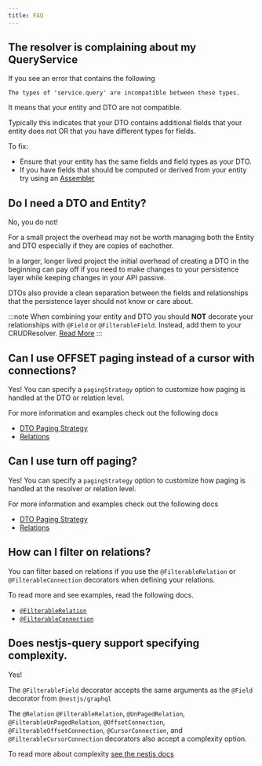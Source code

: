```yaml
---
title: FAQ
---
```


## The resolver is complaining about my QueryService

If you see an error that contains the following 

```
The types of 'service.query' are incompatible between these types.
```

It means that your entity and DTO are not compatible. 

Typically this indicates that your DTO contains additional fields that your entity does not OR that you have different types for fields. 

To fix:
* Ensure that your entity has the same fields and field types as your DTO.
* If you have fields that should be computed or derived from your entity try using an [Assembler](./concepts/advanced/assemblers.mdx) 

## Do I need a DTO and Entity?

No, you do not! 

For a small project the overhead may not be worth managing both the Entity and DTO especially if they are copies of eachother.

In a larger, longer lived project the initial overhead of creating a DTO in the beginning can pay off if you need to make changes to your persistence layer while keeping changes in your API passive. 

DTOs also provide a clean separation between the fields and relationships that the persistence layer should not know or care about.

:::note
When combining your entity and DTO you should **NOT** decorate your relationships with `@Field` or `@FilterableField`. Instead, add them to your CRUDResolver. [Read More](./persistence/services.mdx#relations) 
:::

## Can I use OFFSET paging instead of a cursor with connections?

Yes! You can specify a `pagingStrategy` option to customize how paging is handled at the DTO or relation level. 

For more information and examples check out the following docs
* [DTO Paging Strategy](./graphql/dtos.mdx#paging-strategy)
* [Relations](./graphql/relations.mdx)

## Can I use turn off paging?

Yes! You can specify a `pagingStrategy` option to customize how paging is handled at the resolver or relation level. 

For more information and examples check out the following docs
* [DTO Paging Strategy](./graphql/dtos.mdx#paging-strategy)
* [Relations](./graphql/relations.mdx)


## How can I filter on relations?

You can filter based on relations if you use the `@FilterableRelation` or `@FilterableConnection` decorators when defining your relations.

To read more and see examples, read the following docs.

* [`@FilterableRelation`](./graphql/relations.mdx#filterablerelation)
* [`@FilterableConnection`](./graphql/relations.mdx#filterableoffsetconnection)


## Does nestjs-query support specifying complexity.

Yes! 

The `@FilterableField` decorator accepts the same arguments as the `@Field` decorator from `@nestjs/graphql`

The `@Relation` `@FilterableRelation`, `@UnPagedRelation`, `@FilterableUnPagedRelation`, `@OffsetConnection`, `@FilterableOffsetConnection`, `@CursorConnection`, and `@FilterableCursorConnection` decorators also accept a complexity option.

To read more about complexity [see the nestjs docs](https://docs.nestjs.com/graphql/complexity)

